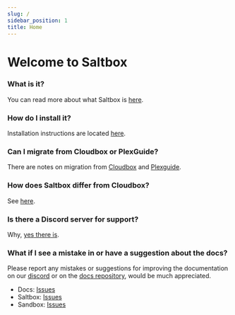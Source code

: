```yaml
---
slug: /
sidebar_position: 1
title: Home
---
```


# Welcome to Saltbox

### What is it?
You can read more about what Saltbox is [here](saltbox/basics/basics.md).

### How do I install it?
Installation instructions are located [here](saltbox/prerequisites/prerequisites.md).

### Can I migrate from Cloudbox or PlexGuide?
There are notes on migration from [Cloudbox](reference/guides/cloudbox.md) and [Plexguide](reference/guides/plexguide.md).

### How does Saltbox differ from Cloudbox?
See [here](reference/saltbox-vs-cloudbox.md).

### Is there a Discord server for support?
Why, [yes there is](https://discord.gg/ugfKXpFND8).

### What if I see a mistake in or have a suggestion about the docs?
Please report any mistakes or suggestions for improving the documentation on our [discord](https://discord.gg/ugfKXpFND8) or on the [docs repository](https://github.com/saltyorg/docs), would be much appreciated.

* Docs: [Issues](https://github.com/saltyorg/docs/issues)
* Saltbox: [Issues](https://github.com/saltyorg/Saltbox/issues)
* Sandbox: [Issues](https://github.com/saltyorg/Sandbox/issues)